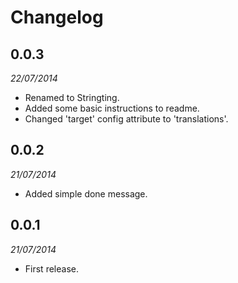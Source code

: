 # Changelog

## 0.0.3
_22/07/2014_

* Renamed to Stringting.
* Added some basic instructions to readme.
* Changed 'target' config attribute to 'translations'.

## 0.0.2
_21/07/2014_

* Added simple done message.

## 0.0.1
_21/07/2014_

* First release.
